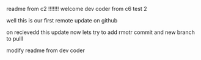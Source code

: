 readme from c2 !!!!!!!
welcome dev coder from c6 test 2 

well this is our first remote update on github

on recievedd this update 
now lets try to add rmotr commit and new branch to pulll


modify readme from dev coder 